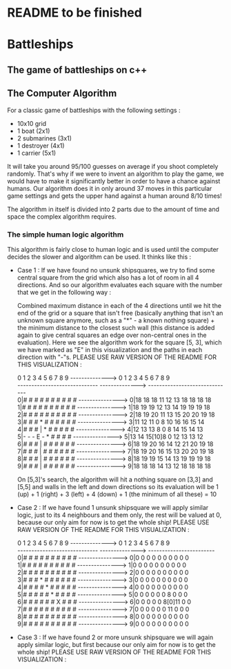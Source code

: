 # README to be finished
# Battleships
## The game of battleships on c++


## The Computer Algorithm
For a classic game of battleships with the following settings :
- 10x10 grid
- 1 boat (2x1)
- 2 submarines (3x1)
- 1 destroyer (4x1)
- 1 carrier (5x1)
  
It will take you around 95/100 guesses on average if you shoot completely randomly.
That's why if we were to invent an algorithm to play the game, we would have to make it significantly better in order to have a chance against humans.
Our algorithm does it in only around 37 moves in this particular game settings and gets the upper hand against a human around 8/10 times!

The algorithm in itself is divided into 2 parts due to the amount of time and space the complex algorithm requires.
### The simple human logic algorithm
This algorithm is fairly close to human logic and is used until the computer decides the slower and algorithm can be used.
It thinks like this :
- Case 1 : If we have found no unsunk shipsquares, we try to find some central square from the grid which also has a lot of room in all 4 directions. And so our algorithm evaluates each square with the number that we get in the following way :
  
  Combined maximum distance in each of the 4 directions until we hit the end of the grid or a square that isn't free (basically anything that isn't an unknown square anymore, such as a "*" - a known nothing square) + the minimum distance to the closest such wall (this distance is added again to give central squares an edge over non-central ones in the evaluation). Here we see the algorithm work for the square [5, 3], which we have marked as "E" in this visualization and the paths in each direction with "-"s. PLEASE USE RAW VERSION OF THE README FOR THIS VISUALIZATION :
  
  0  1  2  3  4  5  6  7  8  9  -------------->    0  1  2  3  4  5  6  7  8  9                                                                                       
  ----------------------------- -------------->  ------------------------------                                                                                     
0|#  #  #  #  #  #  #  #  #  # ---------------> 0|18 18 18 11 12 13 18 18 18 18                                                                                     
1|#  #  #  #  #  #  #  #  #  # ---------------> 1|18 19 19 12 13 14 19 19 19 18                                                                                     
2|#  #  #  #  #  #  #  #  #  # ---------------> 2|18 19 20 11 13 15 20 20 19 18                                                                                     
3|#  #  #  *  #  #  #  #  #  # ---------------> 3|11 12 11 0  8  10 16 16 15 14                                                                                       
4|#  #  #  |  *  #  #  #  #  # ---------------> 4|12 13 13 8  0  8  14 15 14 13                                                                                        
5|-  -  -  E  -  *  #  #  #  # ---------------> 5|13 14 15[10]8  0  12 13 13 12                                                                                      
6|#  #  #  |  #  #  #  #  #  # ---------------> 6|18 19 20 16 14 12 21 20 19 18                                                                                     
7|#  #  #  |  #  #  #  #  #  # ---------------> 7|18 19 20 16 15 13 20 20 19 18                                                                                     
8|#  #  #  |  #  #  #  #  #  # ---------------> 8|18 19 19 15 14 13 19 19 19 18                                                                                     
9|#  #  #  |  #  #  #  #  #  # ---------------> 9|18 18 18 14 13 12 18 18 18 18                                                                                     


  On [5,3]'s search, the algorithm will hit a nothing square on [3,3] and [5,5] and walls in the left and down directions so its evaluation will be 1 (up) + 1 (right) + 3 (left) + 4 (down) + 1 (the minimum of all these) = 10
  
- Case 2 : If we have found 1 unsunk shipsquare we will apply similar logic, just to its 4 neighbours and them only, the rest will be valued at 0, because our only aim for now is to get the whole ship!  PLEASE USE RAW VERSION OF THE README FOR THIS VISUALIZATION :


  0  1  2  3  4  5  6  7  8  9  -------------->   0 1 2 3 4 5 6  7 8 9                                                                                                 
  ----------------------------- --------------> ------------------------                                                                                               
0|#  #  #  #  #  #  #  #  #  # ---------------> 0|0 0 0 0 0 0 0  0 0 0                                                                                                 
1|#  #  #  #  #  #  #  #  #  # ---------------> 1|0 0 0 0 0 0 0  0 0 0                                                                                                 
2|#  #  #  #  #  #  #  #  #  # ---------------> 2|0 0 0 0 0 0 0  0 0 0                                                                                                 
3|#  #  #  *  #  #  #  #  #  # ---------------> 3|0 0 0 0 0 0 0  0 0 0                                                                                                 
4|#  #  #  #  *  #  #  #  #  # ---------------> 4|0 0 0 0 0 0 0  0 0 0                                                                                                 
5|#  #  #  #  #  *  #  #  #  # ---------------> 5|0 0 0 0 0 0 8  0 0 0                                                                                                 
6|#  #  #  #  #  #  X  #  #  # ---------------> 6|0 0 0 0 0 8[0]11 0 0                                                                                                 
7|#  #  #  #  #  #  #  #  #  # ---------------> 7|0 0 0 0 0 0 11 0 0 0                                                                                                 
8|#  #  #  #  #  #  #  #  #  # ---------------> 8|0 0 0 0 0 0 0  0 0 0                                                                                                 
9|#  #  #  #  #  #  #  #  #  # ---------------> 9|0 0 0 0 0 0 0  0 0 0                                                                                                 

- Case 3 : If we have found 2 or more unsunk shipsquare we will again apply similar logic, but first because our only aim for now is to get the whole ship!  PLEASE USE RAW VERSION OF THE README FOR THIS VISUALIZATION :
